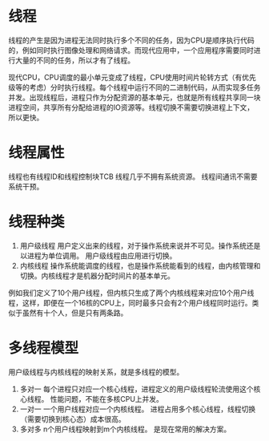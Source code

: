 # 线程

线程的产生是因为进程无法同时执行多个不同的任务，因为CPU是顺序执行代码的，例如同时执行图像处理和网络请求。而现代应用中，一个应用程序需要同时进行大量的不同的任务，所以才有了线程。

现代CPU，CPU调度的最小单元变成了线程，CPU使用时间片轮转方式（有优先级等的考虑）分时执行线程。每个线程中运行不同的二进制代码，从而实现多任务并发。出现线程后，进程只作为分配资源的基本单元，也就是所有线程共享同一块进程空间，共享所有分配给进程的IO资源等。线程切换不需要切换进程上下文，所以更快。


# 线程属性
线程也有线程ID和线程控制块TCB
线程几乎不拥有系统资源。
线程间通讯不需要系统干预。

# 线程种类
1. 用户级线程
用户定义出来的线程，对于操作系统来说并不可见。操作系统还是以进程为单位调用。
用户级线程由应用进行切换。
2. 内核线程
操作系统能调度的线程，也是操作系统能看到的线程，由内核管理和切换。内核线程才是机器分配时间片的基本单元。

例如我们定义了10个用户线程，但内核只生成了两个内核线程来对应10个用户线程，这样，即便在一个16核的CPU上，同时最多只会有2个用户线程同时运行。类似于虽然有十个人，但是只有两条路。

# 多线程模型
用户级线程与内核线程的映射关系，就是多线程的模型。
1. 多对一
每个进程只对应一个核心线程，进程定义的用户级线程轮流使用这个核心线程。
性能问题，不能在多核CPU上并发。
2. 一对一
一个用户线程对应一个内核线程。
进程占用多个核心线程，线程切换（需要切换到核心态）成本很高。
3. 多对多
n个用户线程映射到m个内核线程。
是现在常用的解决方案。
